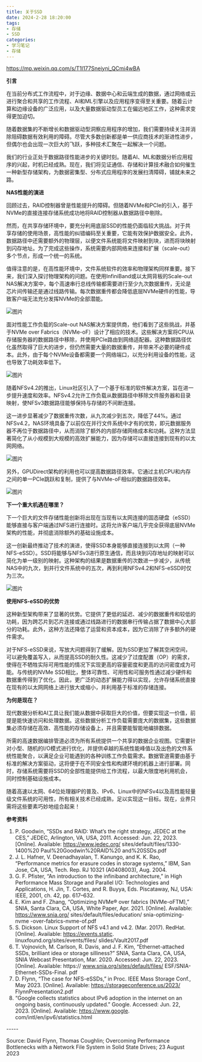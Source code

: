 ```yaml
---
title: 关于SSD
date: 2024-2-28 18:20:00
tags: 
- 存储
- SSD
categories:
- 学习笔记
- 存储
---
```


https://mp.weixin.qq.com/s/T1l177Sneiyni_QCmi4wBA

<!--more-->
**引言**

在当前分布式工作流程中，对于边缘、数据中心和云端生成的数据，通过网络或云进行聚合和共享的工作流程、AI和ML引擎以及应用程序变得至关重要。随着云计算和边缘设备的广泛应用，以及大量数据驱动型员工在偏远地区工作，这种需求变得更加迫切。

随着数据集的不断增长和数据驱动型洞察应用程序的增加，我们需要持续关注并消除阻碍数据有效利用的障碍。尽管大多数创新都是单一供应商技术的渐进性进步，但偶尔也会出现一次巨大的飞跃，多种技术汇聚在一起解决一个问题。

我们的行业正处于数据路径性能进步的关键时刻。随着AI、ML和数据分析应用程序的兴起，时机已经成熟。现在，我们将见证通信、存储和计算技术融合如何催生一种新型存储架构，为数据密集型、分布式应用程序的发展扫清障碍，铺就未来之路。

**NAS性能的演进**

回顾过去，RAID控制器曾是性能提升的障碍。但随着NVMe和PCIe的引入，基于NVMe的直接连接存储系统成功地将RAID控制器从数据路径中剔除。

然而，在共享存储环境中，要充分利用底层SSD的性能仍面临较大挑战。对于共享存储的使用场景，高性能的纠错编码至关重要，它能有效保护数据安全。此外，数据路径中还需要额外的物理层，以便文件系统能将文件映射到块，进而将块映射到闪存地址。为了完成这些操作，系统需要内部网络来连接和扩展（scale-out）多个节点，形成一个统一的系统。

值得注意的是，在高性能环境中，文件系统软件的效率和物理架构同样重要。接下来，我们深入探讨物理架构的问题。在使用InfiniBand或以太网背板的Scale-out NAS解决方案中，每个高速串行总线传输都需要进行至少九次数据重传，无论是芯片间传输还是通过线路传输。每次数据重传都会降低底层NVMe硬件的性能，导致客户端无法充分发挥NVMe的全部潜能。

![图片](%E5%85%B3%E4%BA%8ESSD/640)

面对性能工作负载的Scale-out NAS解决方案提供商，他们看到了这些挑战，并基于NVMe over Fabrics（NVMe-oF）设计了相应的技术。这些解决方案将CPU从存储服务器的数据路径中移除，并使用PCIe路由到网络适配器。这种数据路径优化虽然取得了巨大的进步，但仍然需要大量的数据重传，并带来不必要的硬件成本。此外，由于每个NVMe设备都需要一个网络端口，以充分利用设备的性能，这也导致了功耗效率低下。

![图片](%E5%85%B3%E4%BA%8ESSD/640-20240415185507104)

随着NFSv4.2的推出，Linux社区引入了一个基于标准的软件解决方案，旨在进一步提升速度和效率。NFSv4.2允许工作负载从数据路径中移除文件服务器和目录映射，使NFSv3数据路径能够保持与存储的不间断连接。

这一进步显著减少了数据重传次数，从九次减少到五次，降低了44%。通过NFSv4.2，NAS环境具备了以前仅在并行文件系统中才有的优势，即元数据服务器不再位于数据路径中，从而消除了额外的内部存储网络成本和功耗。这种方法显著简化了从小规模到大规模的高效扩展能力，因为存储可以直接连接到现有的以太网网络。

![图片](%E5%85%B3%E4%BA%8ESSD/640-20240415185517646)

另外，GPUDirect架构的利用也可以提高数据路径效率。它通过主机CPU和内存之间的单一PCIe跳跃和复制，提供了与NVMe-oF相似的数据路径效率。

![图片](%E5%85%B3%E4%BA%8ESSD/640-20240415185530644)

**下一个重大机遇在哪里？**

下一个巨大的文件存储性能创新将出现在当现有以太网连接的固态硬盘（eSSD）能够直接与客户端通过NFS进行连接时。这将允许客户端几乎完全获得底层NVMe架构的性能，并彻底消除额外的基础设施成本。

这一创新最终推动了技术的演进，使得SSD本身能够直接连接到以太网（一种NFS-eSSD）。SSD将能够与NFSv3进行原生通信，而且块到闪存地址的映射可以简化为单一级别的映射。这种架构的结果是数据重传的次数进一步减少，从传统NAS中的九次，到并行文件系统中的五次，再到利用NFSv4.2和NFS-eSSD时仅为三次。

![图片](%E5%85%B3%E4%BA%8ESSD/640-20240415185543374)

**使用NFS-eSSD的优势**

这种新型架构带来了显著的优势。它提供了更低的延迟、减少的数据重传和较低的功耗，因为跨芯片到芯片连接或通过线路进行的数据串行传输占据了数据中心大部分的功耗。此外，这种方法还降低了运营和资本成本，因为它消除了许多额外的硬件需求。

对于NFS-eSSD来说，写放大问题得到了缓解。因为SSD更加了解其空闲空间，可以避免覆盖写入，从而提高SSD的耐久性。这减少了过度配置（OP）的需求，使得在不牺牲实际可用性能的情况下实现更高的容量密度和更高的访问密度成为可能。与传统的NVMe SSD相比，整体可靠性、可用性和可服务性通过减少硬件和数据重传得到了优化。因此，更广泛的动态扩展能力得以实现，允许存储系统直接在现有的以太网网络上进行放大或缩小，并利用基于标准的存储连接。

**为何是现在？**

现代数据分析和AI工具让我们能从数据中获取巨大的价值，但要实现这一价值，前提是能快速访问和处理数据。这些数据分析工作负载需要庞大的数据集，这些数据集必须存储在高效、高性能的存储设备上，并且需要能智能地编排数据。

所需的高速数据编排管道必须为所有系统提供一个共享的数据企业视图。它需要针对小型、随机的I/O模式进行优化，并提供卓越的系统性能峰值以及出色的文件系统性能聚合，以满足企业可能遇到的各种训练工作负载需求。数据管道需要由基于标准的解决方案驱动，这将便于在不同安全性和构建环境的机器上进行部署。同时，存储系统需要将SSD的全部性能提供给工作流程，以最大限度地利用机会，同时控制基础设施成本。

随着高速以太网、64位处理器IP的普及、IPv6、Linux中的NFSv4以及高性能轻量级文件系统的可用性，所有相关技术已经成熟，足以实现这一目标。现在，业界只需将这些要素巧妙地组合起来！

**参考资料**

1. P. Goodwin, “SSDs and RAID: What’s the right strategy, JEDEC at the CES,” JEDEC, Arlington, VA, USA, 2011. Accessed: Jun. 22, 2023. [Online]. Available: https://www.jedec.org/ sites/default/files/1330-1400%20 Paul%20Goodwin%20RAID%20 and%20SSDs.pdf
2. J. L. Hafner, V. Deenadhayalan, T. Kanungo, and K. K. Rao, “Performance metrics for erasure codes in storage systems,” IBM, San Jose, CA, USA, Tech. Rep. RJ 10321 (A0408003), Aug. 2004.
3. G. F. Pfister, “An introduction to the infiniband architecture,” in High Performance Mass Storage and Parallel I/O: Technologies and Applications, H. Jin, T. Cortes, and R. Buyya, Eds. Piscataway, NJ, USA: IEEE, 2001, ch. 42, pp. 617–632.
4. E. Kim and F. Zhang, “Optimizing NVMe® over fabrics (NVMe-oFTM),” SNIA, Santa Clara, CA, USA, White Paper, Apr. 2021. [Online]. Available: https://www.snia.org/ sites/default/files/education/ snia-optimizing-nvme -over-fabrics-nvme-of.pdf
5. S. Dickson. Linux Support of NFS v4.1 and v4.2. (Mar. 2017). RedHat. [Online]. Available: https://events.static. linuxfound.org/sites/events/files/ slides/Vault2017.pdf
6. T. Vojnovich, M. Carlson, R. Davis, and J. F. Kim, “Ethernet-attached SSDs, brilliant idea or storage silliness?” SNIA, Santa Clara, CA, USA, SNIA Webcast Presentation, Mar. 2020. Accessed: Jun. 22, 2023. [Online]. Available: https:// www.snia.org/sites/default/files/ ESF/SNIA-Ethernet-SSDs-Final. pdf
7. D. Flynn, “The case for NFS-eSSDs,” in Proc. IEEE Mass Storage Conf., May 2023. [Online]. Available: https://storageconference.us/2023/ FlynnPresentation2.pdf
8. “Google collects statistics about IPv6 adoption in the internet on an ongoing basis, continuously updated.” Google. Accessed: Jun. 22, 2023. [Online]. Available: https://www.google. com/intl/en/ipv6/statistics.html

\-----

Source: David Flynn, Thomas Coughlin; Overcoming Performance Bottlenecks with a Network File System in Solid State Drives; 23 August 2023

